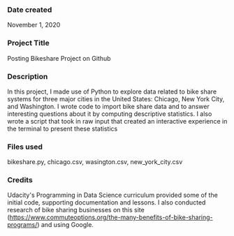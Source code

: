 ### Date created
November 1, 2020

### Project Title
Posting Bikeshare Project on Github

### Description
In this project, I made use of Python to explore data related to bike share systems for three major cities in the United States: Chicago, New York City, and Washington. I wrote code to import bike share data and to answer interesting questions about it by computing descriptive statistics. I also wrote a script that took in raw input that created an interactive experience in the terminal to present these statistics

### Files used
bikeshare.py, chicago.csv, wasington.csv, new_york_city.csv

### Credits
Udacity's Programming in Data Science curriculum provided some of the initial code, supporting documentation and lessons. I also conducted research of bike sharing businesses on this site (https://www.commuteoptions.org/the-many-benefits-of-bike-sharing-programs/) and using Google.
